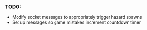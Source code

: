 ### TODO:

- Modify socket messages to appropriately trigger hazard spawns
- Set up messages so game mistakes increment countdown timer
